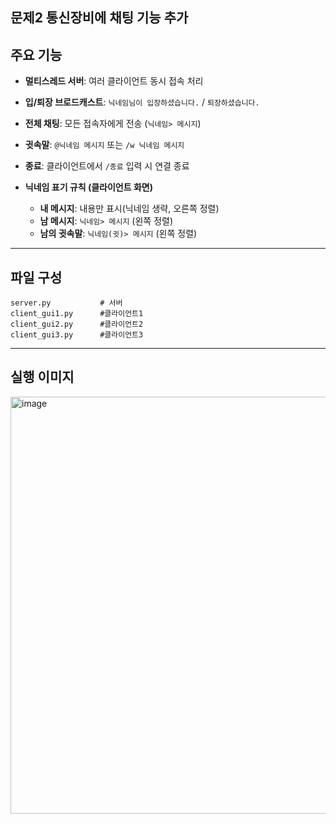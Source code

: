 문제2 통신장비에 채팅 기능 추가
---

## 주요 기능

* **멀티스레드 서버**: 여러 클라이언트 동시 접속 처리
* **입/퇴장 브로드캐스트**: `닉네임님이 입장하셨습니다.` / `퇴장하셨습니다.`
* **전체 채팅**: 모든 접속자에게 전송 (`닉네임> 메시지`)
* **귓속말**: `@닉네임 메시지` 또는 `/w 닉네임 메시지`
* **종료**: 클라이언트에서 `/종료` 입력 시 연결 종료
* **닉네임 표기 규칙 (클라이언트 화면)**

  * **내 메시지**: 내용만 표시(닉네임 생략, 오른쪽 정렬)
  * **남 메시지**: `닉네임> 메시지` (왼쪽 정렬)
  * **남의 귓속말**: `닉네임(귓)> 메시지` (왼쪽 정렬)

---

## 파일 구성

```
server.py           # 서버
client_gui1.py      #클라이언트1
client_gui2.py      #클라이언트2
client_gui3.py      #클라이언트3
```
---

## 실행 이미지

<img width="1255" height="667" alt="image" src="https://github.com/user-attachments/assets/a67acdfa-6721-4b4f-8bdf-8895e4b65c7d" />

